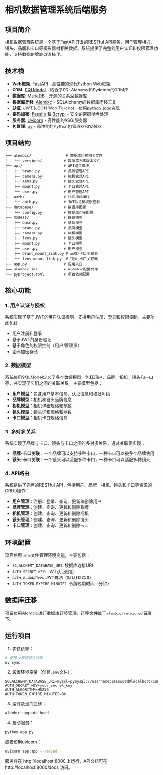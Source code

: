 # 相机数据管理系统后端服务

## 项目简介

相机数据管理系统是一个基于FastAPI开发的RESTful API服务，用于管理相机、镜头、品牌和卡口等摄影器材相关数据。系统提供了完整的用户认证和权限管理功能，支持数据的增删改查操作。

## 技术栈

- **Web框架**: [FastAPI](https://fastapi.tiangolo.com/) - 高性能的现代Python Web框架
- **ORM**: [SQLModel](https://sqlmodel.tiangolo.com/) - 结合了SQLAlchemy和Pydantic的ORM库
- **数据库**: [MariaDB](https://mariadb.org/) - 开源的关系型数据库
- **数据库迁移**: [Alembic](https://alembic.sqlalchemy.org/) - SQLAlchemy的数据库迁移工具
- **认证**: JWT (JSON Web Tokens) - 使用[python-jose](https://github.com/mpdavis/python-jose)实现
- **密码加密**: [Passlib](https://passlib.readthedocs.io/) 和 [Bcrypt](https://github.com/pyca/bcrypt/) - 安全的密码哈希处理
- **服务器**: [Uvicorn](https://www.uvicorn.org/) - 高性能的ASGI服务器
- **包管理**: [uv](https://github.com/astral-sh/uv) - 高性能的Python包管理器和安装器

## 项目结构

```
├── alembic/                # 数据库迁移相关文件
│   └── versions/          # 数据库迁移版本文件
├── api/                   # API路由模块
│   ├── brand.py           # 品牌管理API
│   ├── camera.py          # 相机管理API
│   ├── lens.py            # 镜头管理API
│   ├── mount.py           # 卡口管理API
│   └── user.py            # 用户管理API
├── auth/                  # 认证授权模块
│   └── auth.py            # JWT认证和权限控制
├── database/              # 数据库配置
│   └── config.py          # 数据库连接配置
├── models/                # 数据模型
│   ├── base.py            # 基础模型
│   ├── brand.py           # 品牌模型
│   ├── camera.py          # 相机模型
│   ├── lens.py            # 镜头模型
│   ├── mount.py           # 卡口模型
│   ├── user.py            # 用户模型
│   ├── brand_mount_link.py # 品牌-卡口关联表
│   └── lens_mount_link.py  # 镜头-卡口关联表
├── app.py                 # 应用入口
├── alembic.ini            # Alembic配置文件
└── pyproject.toml         # 项目依赖配置
```

## 核心功能

### 1. 用户认证与授权

系统实现了基于JWT的用户认证机制，支持用户注册、登录和权限控制。主要功能包括：

- 用户注册和登录
- 基于JWT的身份验证
- 基于角色的权限控制（用户/管理员）
- 密码加密存储

### 2. 数据模型

系统使用SQLModel定义了多个数据模型，包括用户、品牌、相机、镜头和卡口等，并实现了它们之间的关联关系。主要模型包括：

- **用户模型**：包含用户基本信息、认证信息和权限角色
- **品牌模型**：相机和镜头品牌信息
- **相机模型**：相机详细规格和参数
- **镜头模型**：镜头详细规格和参数
- **卡口模型**：相机卡口规格信息

### 3. 多对多关系

系统实现了品牌与卡口、镜头与卡口之间的多对多关系，通过关联表实现：

- **品牌-卡口关联**：一个品牌可以支持多种卡口，一种卡口可以被多个品牌使用
- **镜头-卡口关联**：一个镜头可以适配多种卡口，一种卡口可以适配多种镜头

### 4. API路由

系统提供了完整的RESTful API，包括用户、品牌、相机、镜头和卡口等资源的CRUD操作：

- **用户管理**：注册、登录、查询、更新和删除用户
- **品牌管理**：创建、查询、更新和删除品牌
- **相机管理**：创建、查询、更新和删除相机
- **镜头管理**：创建、查询、更新和删除镜头
- **卡口管理**：创建、查询、更新和删除卡口

## 环境配置

项目使用`.env`文件管理环境变量，主要包括：

- `SQLALCHEMY_DATABASE_URI`: 数据库连接URI
- `AUTH_SECRET_KEY`: JWT认证密钥
- `AUTH_ALGORITHM`: JWT算法（默认HS256）
- `AUTH_TOKEN_EXPIRE_MINUTES`: 令牌过期时间（分钟）

## 数据库迁移

项目使用Alembic进行数据库迁移管理，迁移文件位于`alembic/versions/`目录下。

## 运行项目

1. 安装依赖：

```bash
# 使用uv安装项目依赖
uv sync
```

2. 设置环境变量（创建`.env`文件）：

```
SQLALCHEMY_DATABASE_URI=mysql+pymysql://username:password@localhost/camera_data
AUTH_SECRET_KEY=your_secret_key
AUTH_ALGORITHM=HS256
AUTH_TOKEN_EXPIRE_MINUTES=30
```

3. 运行数据库迁移：

```bash
alembic upgrade head
```

4. 启动服务：

```bash
python app.py
```

或者使用uvicorn：

```bash
uvicorn app:app --reload
```

服务将在 http://localhost:8000 上运行，API文档可在 http://localhost:8000/docs 访问。
